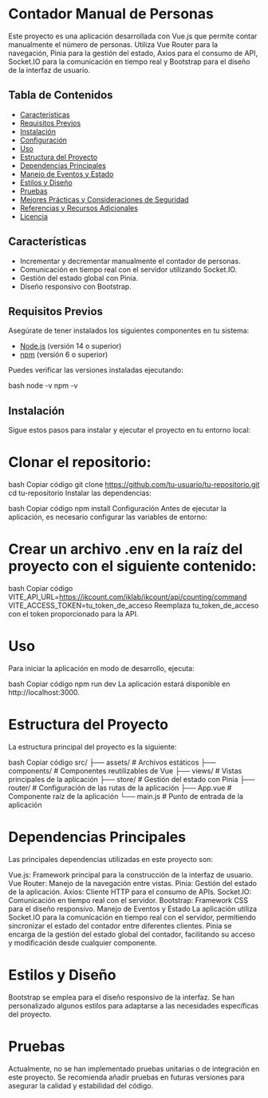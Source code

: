 # Contador Manual de Personas

Este proyecto es una aplicación desarrollada con Vue.js que permite contar manualmente el número de personas. Utiliza Vue Router para la navegación, Pinia para la gestión del estado, Axios para el consumo de API, Socket.IO para la comunicación en tiempo real y Bootstrap para el diseño de la interfaz de usuario.

## Tabla de Contenidos

- [Características](#características)
- [Requisitos Previos](#requisitos-previos)
- [Instalación](#instalación)
- [Configuración](#configuración)
- [Uso](#uso)
- [Estructura del Proyecto](#estructura-del-proyecto)
- [Dependencias Principales](#dependencias-principales)
- [Manejo de Eventos y Estado](#manejo-de-eventos-y-estado)
- [Estilos y Diseño](#estilos-y-diseño)
- [Pruebas](#pruebas)
- [Mejores Prácticas y Consideraciones de Seguridad](#mejores-prácticas-y-consideraciones-de-seguridad)
- [Referencias y Recursos Adicionales](#referencias-y-recursos-adicionales)
- [Licencia](#licencia)

## Características

- Incrementar y decrementar manualmente el contador de personas.
- Comunicación en tiempo real con el servidor utilizando Socket.IO.
- Gestión del estado global con Pinia.
- Diseño responsivo con Bootstrap.

## Requisitos Previos

Asegúrate de tener instalados los siguientes componentes en tu sistema:

- [Node.js](https://nodejs.org/es/download/) (versión 14 o superior)
- [npm](https://www.npmjs.com/get-npm) (versión 6 o superior)

Puedes verificar las versiones instaladas ejecutando:

bash
node -v
npm -v

## Instalación
Sigue estos pasos para instalar y ejecutar el proyecto en tu entorno local:

# Clonar el repositorio:

bash
Copiar código
git clone https://github.com/tu-usuario/tu-repositorio.git
cd tu-repositorio
Instalar las dependencias:

bash
Copiar código
npm install
Configuración
Antes de ejecutar la aplicación, es necesario configurar las variables de entorno:

# Crear un archivo .env en la raíz del proyecto con el siguiente contenido:

bash
Copiar código
VITE_API_URL=https://ikcount.com/iklab/ikcount/api/counting/command
VITE_ACCESS_TOKEN=tu_token_de_acceso
Reemplaza tu_token_de_acceso con el token proporcionado para la API.

# Uso
Para iniciar la aplicación en modo de desarrollo, ejecuta:

bash
Copiar código
npm run dev
La aplicación estará disponible en http://localhost:3000.

# Estructura del Proyecto
La estructura principal del proyecto es la siguiente:

bash
Copiar código
src/
├── assets/         # Archivos estáticos
├── components/     # Componentes reutilizables de Vue
├── views/          # Vistas principales de la aplicación
├── store/          # Gestión del estado con Pinia
├── router/         # Configuración de las rutas de la aplicación
├── App.vue         # Componente raíz de la aplicación
└── main.js         # Punto de entrada de la aplicación
# Dependencias Principales
Las principales dependencias utilizadas en este proyecto son:

Vue.js: Framework principal para la construcción de la interfaz de usuario.
Vue Router: Manejo de la navegación entre vistas.
Pinia: Gestión del estado de la aplicación.
Axios: Cliente HTTP para el consumo de APIs.
Socket.IO: Comunicación en tiempo real con el servidor.
Bootstrap: Framework CSS para el diseño responsivo.
Manejo de Eventos y Estado
La aplicación utiliza Socket.IO para la comunicación en tiempo real con el servidor, permitiendo sincronizar el estado del contador entre diferentes clientes. Pinia se encarga de la gestión del estado global del contador, facilitando su acceso y modificación desde cualquier componente.

# Estilos y Diseño
Bootstrap se emplea para el diseño responsivo de la interfaz. Se han personalizado algunos estilos para adaptarse a las necesidades específicas del proyecto.

# Pruebas
Actualmente, no se han implementado pruebas unitarias o de integración en este proyecto. Se recomienda añadir pruebas en futuras versiones para asegurar la calidad y estabilidad del código.

